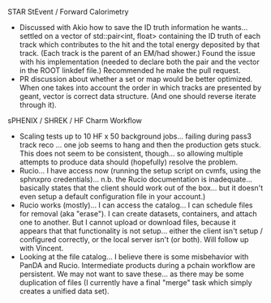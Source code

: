 STAR StEvent / Forward Calorimetry
- Discussed with Akio how to save the ID truth information he wants... settled on a vector of std::pair<int, float> containing the ID truth of each track which contributes to the hit and the total energy deposited by that track.  (Each track is the parent of an EM/had shower.)  Found the issue with his implementation (needed to declare both the pair and the vector in the ROOT linkdef file.)  Recommended he make the pull request.
- PR discussion about whether a set or map would be better optimized.  When one takes into account the order in which tracks are presented by geant, vector is correct data structure.  (And one should reverse iterate through it).

sPHENIX / SHREK / HF Charm Workflow

- Scaling tests up to 10 HF x 50 background jobs... failing during pass3 track reco ... one job seems to hang and then the production gets stuck.  This does not seem to be consistent, though... so allowing multiple attempts to produce data should (hopefully) resolve the problem.
- Rucio... I have access now (running the setup script on cvmfs, using the sphnxpro credentials)... n.b. the Rucio documentation is inadequate... basically states that the client should work out of the box... but it doesn't even setup a default configuration file in your account.)
- Rucio works (mostly)...   I can access the catalog... I can schedule files for removal (aka "erase").  I can create datasets, containers, and attach one to another.  But I cannot upload or download files, because it appears that that functionality is not setup... either the client isn't setup / configured correctly, or the local server isn't (or both).  Will follow up with Vincent. 
- Looking at the file catalog... I believe there is some misbehavior with PanDA and Rucio.  Intermediate products during a pchain workflow are persistent.  We may not want to save these... as there may be some duplication of files (I currently have a final "merge" task which simply creates a unified data set).


